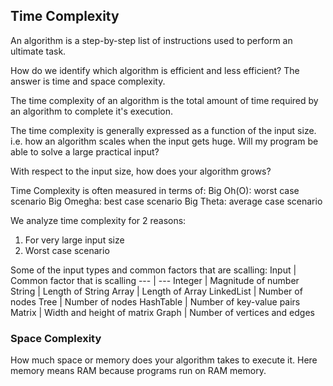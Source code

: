 ## Time Complexity

An algorithm is a step-by-step list of instructions used to perform an ultimate task.

How do we identify which algorithm is efficient and less efficient?
The answer is time and space complexity.

The time complexity of an algorithm is the total amount of time required by an algorithm to complete it's execution. 

The time complexity is generally expressed as a function of the input size. i.e. how an algorithm scales when the input gets huge.
Will my program be able to solve a large practical input?

With respect to the input size, how does your algorithm grows?

Time Complexity is often measured in terms of:
Big Oh(O): worst case scenario
Big Omegha: best case scenario
Big Theta: average case scenario

We analyze time complexity for 2 reasons:
1. For very large input size
2. Worst case scenario


Some of the input types and common factors that are scalling:
Input | Common factor that is scalling
--- | ---
Integer | Magnitude of number
String | Length of String
Array | Length of Array
LinkedList | Number of nodes
Tree | Number of nodes
HashTable | Number of key-value pairs
Matrix | Width and height of matrix
Graph | Number of vertices and edges

### Space Complexity

How much space or memory does your algorithm takes to execute it.
Here memory means RAM because programs run on RAM memory.



